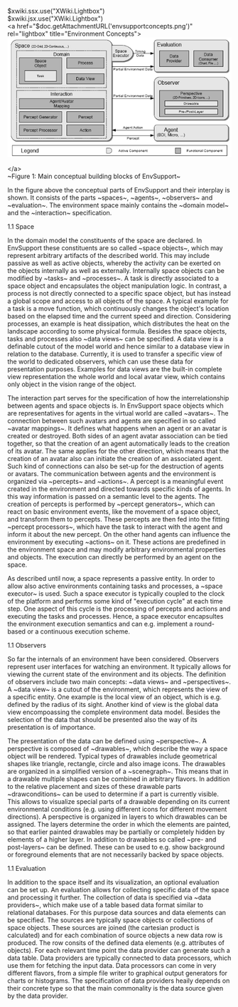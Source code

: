 \$xwiki.ssx.use("XWiki.Lightbox")\
\$xwiki.jsx.use("XWiki.Lightbox")\
&lt;a href="\$doc.getAttachmentURL('envsupportconcepts.png')" rel="lightbox" title="Environment Concepts"&gt;\
![](envsupportconceptssmall.png)

&lt;/a&gt;\
\~Figure 1: Main conceptual building blocks of EnvSupport\~

<div class="wikimodel-emptyline">

</div>

<div class="wikimodel-emptyline">

</div>

In the figure above the conceptual parts of EnvSupport and their interplay is shown. It consists of the parts \~spaces\~, \~agents\~, \~observers\~ and \~evaluation\~. The environment space mainly contains the \~domain model\~ and the \~interaction\~ specification. 

<div class="wikimodel-emptyline">

</div>

<div class="wikimodel-emptyline">

</div>

1.1 Space

In the domain model the constituents of the space are declared. In EnvSupport these constituents are so called \~space objects\~, which may represent arbitrary artifacts of the described world. This may include passive as well as active objects, whereby the activity can be exerted on the objects internally as well as externally. Internally space objects can be modified by \~tasks\~ and \~processes\~. A task is directly associated to a space object and encapsulates the object manipulation logic. In contrast, a process is not directly connected to a specific space object, but has instead a global scope and access to all objects of the space. A typical example for a task is a move function, which continuously changes the object's location based on the elapsed time and the current speed and direction. Considering processes, an example is heat dissipation, which distributes the heat on the landscape according to some physical formula. Besides the space objects, tasks and processes also \~data views\~ can be specified. A data view is a definable cutout of the model world and hence similar to a database view in relation to the database. Currently, it is used to transfer a specific view of the world to dedicated observers, which can use these data for presentation purposes. Examples for data views are the built-in complete view representation the whole world and local avatar view, which contains only object in the vision range of the object.

<div class="wikimodel-emptyline">

</div>

<div class="wikimodel-emptyline">

</div>

The interaction part serves for the specification of how the interrelationship between agents and space objects is. In EnvSupport space objects which are representatives for agents in the virtual world are called \~avatars\~. The connection between such avatars and agents are specified in so called \~avatar mappings\~. It defines what happens when an agent or an avatar is created or destroyed. Both sides of an agent avatar association can be tied together, so that the creation of an agent automatically leads to the creation of its avatar. The same applies for the other direction, which means that the creation of an avatar also can initiate the creation of an associated agent. Such kind of connections can also be set-up for the destruction of agents or avatars. The communication between agents and the environment is organized via \~percepts\~ and \~actions\~. A percept is a meaningful event created in the environment and directed towards specific kinds of agents. In this way information is passed on a semantic level to the agents. The creation of percepts is performed by \~percept generators\~, which can react on basic environment events, like the movement of a space object, and transform them to percepts. These percepts are then fed into the fitting \~percept processors\~, which have the task to interact with the agent and inform it about the new percept. On the other hand agents can influence the environment by executing \~actions\~ on it. These actions are predefined in the environment space and may modify arbitrary environmental properties and objects. The execution can directly be performed by an agent on the space.

<div class="wikimodel-emptyline">

</div>

<div class="wikimodel-emptyline">

</div>

As described until now, a space represents a passive entity. In order to allow also active environments containing tasks and processes, a \~space executor\~ is used. Such a space executor is typically coupled to the clock of the platform and performs some kind of "execution cycle" at each time step. One aspect of this cycle is the processing of percepts and actions and executing the tasks and processes. Hence, a space executor encapsultes the environment execution semantics and can e.g. implement a round-based or a continuous execution scheme. 

1.1 Observers

So far the internals of an environment have been considered. Observers represent user interfaces for watching an environment. It typically allows for viewing the current state of the environment and its objects. The definition of observers include two main concepts: \~data views\~ and \~perspectives\~. A \~data view\~ is a cutout of the environment, which represents the view of a specific entity. One example is the local view of an object, which is e.g. defined by the radius of its sight. Another kind of view is the global data view encompoassing the complete environment data model. Besides the selection of the data that should be presented also the way of its presentation is of importance. 

<div class="wikimodel-emptyline">

</div>

<div class="wikimodel-emptyline">

</div>

The presentation of the data can be defined using \~perspective\~. A perspective is composed of \~drawables\~, which describe the way a space object will be rendered. Typical types of drawables include geometrical shapes like triangle, rectangle, circle and also image icons. The drawables are organized in a simplified version of a \~scenegraph\~. This means that in a drawable multiple shapes can be combined in arbitrary flavors. In addition to the relative placement and sizes of these drawable parts \~drawconditions\~ can be used to determine if a part is currently visible. This allows to visualize special parts of a drawable depending on its current environmental conditions (e.g. using different icons for different movement directions). A perspective is organized in layers to which drawables can be assigned. The layers determine the order in which the elements are painted, so that earlier painted drawables may be partially or completely hidden by elements of a higher layer. In addition to drawables so called \~pre- and post-layers\~ can be defined. These can be used to e.g. show background or foreground elements that are not necessarily backed by space objects.  

1.1 Evaluation

In addition to the space itself and its visualization, an optional evaluation can be set up. An evaluation allows for collecting specific data of the space and processing it further. The collection of data is specified via \~data providers\~, which make use of a table based data format similar to relational databases. For this purpose data sources and data elements can be specified. The sources are typically space objects or collections of space objects. These sources are joined (the cartesian product is calculated) and for each combination of source objects a new data row is produced. The row consits of the defined data elements (e.g. attributes of objects). For each relevant time point the data provider can generate such a data table. Data providers are typically connected to data processors, which use them for fetching the input data. Data processors can come in very different flavors, from a simple file writer to graphical output generators for charts or histograms. The specification of data providers heaily depends on their concrete type so that the main commonality is the data source given by the data provider. 

